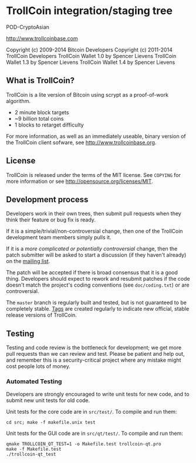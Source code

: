 TrollCoin integration/staging tree
================================
POD-CryptoAsian

http://www.trollcoinbase.com

Copyright (c) 2009-2014 Bitcoin Developers
Copyright (c) 2011-2014 TrollCoin Developers
TrollCoin Wallet 1.0 by Spencer Lievens
TrollCoin Wallet 1.3 by Spencer Lievens
TrollCoin Wallet 1.4 by Spencer Lievens

What is TrollCoin?
----------------

TrollCoin is a lite version of Bitcoin using scrypt as a proof-of-work algorithm.
 - 2 minute block targets
  - ~9 billion total coins
 - 1 blocks to retarget difficulty

For more information, as well as an immediately useable, binary version of
the TrollCoin client sofware, see http://www.trollcoinbase.org.

License
-------

TrollCoin is released under the terms of the MIT license. See `COPYING` for more
information or see http://opensource.org/licenses/MIT.

Development process
-------------------

Developers work in their own trees, then submit pull requests when they think
their feature or bug fix is ready.

If it is a simple/trivial/non-controversial change, then one of the TrollCoin
development team members simply pulls it.

If it is a *more complicated or potentially controversial* change, then the patch
submitter will be asked to start a discussion (if they haven't already) on the
[mailing list](http://sourceforge.net/mailarchive/forum.php?forum_name=trollcoin-development).

The patch will be accepted if there is broad consensus that it is a good thing.
Developers should expect to rework and resubmit patches if the code doesn't
match the project's coding conventions (see `doc/coding.txt`) or are
controversial.

The `master` branch is regularly built and tested, but is not guaranteed to be
completely stable. [Tags](https://github.com/TrollCoin-Cryptocurrency/TrollCoin-Linux-Source/tags) are created
regularly to indicate new official, stable release versions of TrollCoin.

Testing
-------

Testing and code review is the bottleneck for development; we get more pull
requests than we can review and test. Please be patient and help out, and
remember this is a security-critical project where any mistake might cost people
lots of money.

### Automated Testing

Developers are strongly encouraged to write unit tests for new code, and to
submit new unit tests for old code.

Unit tests for the core code are in `src/test/`. To compile and run them:

    cd src; make -f makefile.unix test

Unit tests for the GUI code are in `src/qt/test/`. To compile and run them:

    qmake TROLLCOIN_QT_TEST=1 -o Makefile.test trollcoin-qt.pro
    make -f Makefile.test
    ./trollcoin-qt_test
